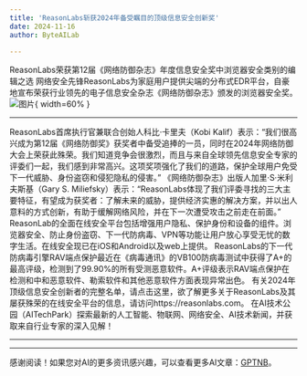 ```yaml
---
title: 'ReasonLabs斩获2024年备受瞩目的顶级信息安全创新奖'
date: 2024-11-16
author: ByteAILab

---
```


ReasonLabs荣获第12届《网络防御杂志》年度信息安全奖中浏览器安全类别的编辑之选
网络安全先锋ReasonLabs为家庭用户提供尖端的分布式EDR平台，自豪地宣布荣获行业领先的电子信息安全杂志《网络防御杂志》颁发的浏览器安全奖。![图片](https://ai-techpark.com/wp-content/uploads/2024/11/ReasonLabs-960x540.jpg){ width=60% }

---

ReasonLabs首席执行官兼联合创始人科比·卡里夫（Kobi Kalif）表示：“我们很高兴成为第12届《网络防御奖》获奖者中备受追捧的一员，同时在2024年网络防御大会上荣获此殊荣。我们知道竞争会很激烈，而且与来自全球领先信息安全专家的评委们一起，我们感到非常高兴。这项奖项强化了我们的道路，保护全球用户免受下一代威胁、身份盗窃和侵犯隐私的侵害。”
《网络防御杂志》出版人加里·S·米利夫斯基（Gary S. Miliefsky）表示：“ReasonLabs体现了我们评委寻找的三大主要特征，有望成为获奖者：了解未来的威胁，提供经济实惠的解决方案，并以出人意料的方式创新，有助于缓解网络风险，并在下一次遭受攻击之前走在前面。”
ReasonLab的全面在线安全平台包括增强用户隐私、保护身份和设备的组件。浏览器安全、防止身份盗窃、下一代防病毒、VPN等功能让用户放心享受无忧的数字生活。在线安全现已在iOS和Android以及web上提供。
ReasonLabs的下一代防病毒引擎RAV端点保护最近在《病毒通讯》的VB100防病毒测试中获得了A+的最高评级，检测到了99.90%的所有受测恶意软件。A+评级表示RAV端点保护在检测和中和恶意软件、勒索软件和其他恶意软件方面表现异常出色。
有关2024年顶级信息安全创新者的完整名单，请点击这里，欲了解更多关于ReasonLabs及其屡获殊荣的在线安全平台的信息，请访问https://reasonlabs.com。
在AI技术公园（AITechPark）探索最新的人工智能、物联网、网络安全、AI技术新闻，并获取来自行业专家的深入见解！

---
---
感谢阅读！如果您对AI的更多资讯感兴趣，可以查看更多AI文章：[GPTNB](https://gptnb.com)。